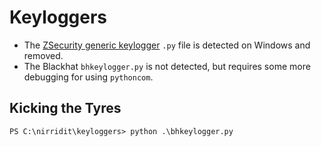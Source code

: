 # Keyloggers

* The [ZSecurity generic keylogger](https://github.com/tymyrddin/ymrir/tree/master/keylogger) `.py` file is detected on Windows and removed.
* The Blackhat `bhkeylogger.py` is not detected, but requires some more debugging for using `pythoncom`.

## Kicking the Tyres

```shell
PS C:\nirridit\keyloggers> python .\bhkeylogger.py
```